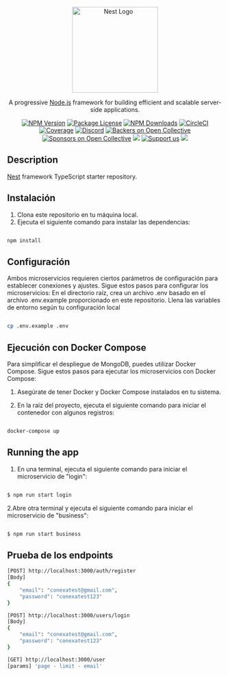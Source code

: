 <p align="center">
  <a href="http://nestjs.com/" target="blank"><img src="https://nestjs.com/img/logo-small.svg" width="200" alt="Nest Logo" /></a>
</p>

[circleci-image]: https://img.shields.io/circleci/build/github/nestjs/nest/master?token=abc123def456
[circleci-url]: https://circleci.com/gh/nestjs/nest

  <p align="center">A progressive <a href="http://nodejs.org" target="_blank">Node.js</a> framework for building efficient and scalable server-side applications.</p>
    <p align="center">
<a href="https://www.npmjs.com/~nestjscore" target="_blank"><img src="https://img.shields.io/npm/v/@nestjs/core.svg" alt="NPM Version" /></a>
<a href="https://www.npmjs.com/~nestjscore" target="_blank"><img src="https://img.shields.io/npm/l/@nestjs/core.svg" alt="Package License" /></a>
<a href="https://www.npmjs.com/~nestjscore" target="_blank"><img src="https://img.shields.io/npm/dm/@nestjs/common.svg" alt="NPM Downloads" /></a>
<a href="https://circleci.com/gh/nestjs/nest" target="_blank"><img src="https://img.shields.io/circleci/build/github/nestjs/nest/master" alt="CircleCI" /></a>
<a href="https://coveralls.io/github/nestjs/nest?branch=master" target="_blank"><img src="https://coveralls.io/repos/github/nestjs/nest/badge.svg?branch=master#9" alt="Coverage" /></a>
<a href="https://discord.gg/G7Qnnhy" target="_blank"><img src="https://img.shields.io/badge/discord-online-brightgreen.svg" alt="Discord"/></a>
<a href="https://opencollective.com/nest#backer" target="_blank"><img src="https://opencollective.com/nest/backers/badge.svg" alt="Backers on Open Collective" /></a>
<a href="https://opencollective.com/nest#sponsor" target="_blank"><img src="https://opencollective.com/nest/sponsors/badge.svg" alt="Sponsors on Open Collective" /></a>
  <a href="https://paypal.me/kamilmysliwiec" target="_blank"><img src="https://img.shields.io/badge/Donate-PayPal-ff3f59.svg"/></a>
    <a href="https://opencollective.com/nest#sponsor"  target="_blank"><img src="https://img.shields.io/badge/Support%20us-Open%20Collective-41B883.svg" alt="Support us"></a>
  <a href="https://twitter.com/nestframework" target="_blank"><img src="https://img.shields.io/twitter/follow/nestframework.svg?style=social&label=Follow"></a>
</p>
  <!--[![Backers on Open Collective](https://opencollective.com/nest/backers/badge.svg)](https://opencollective.com/nest#backer)
  [![Sponsors on Open Collective](https://opencollective.com/nest/sponsors/badge.svg)](https://opencollective.com/nest#sponsor)-->

## Description

[Nest](https://github.com/nestjs/nest) framework TypeScript starter repository.

## Instalación

1. Clona este repositorio en tu máquina local.
2. Ejecuta el siguiente comando para instalar las dependencias:

```bash

npm install

```
## Configuración

Ambos microservicios requieren ciertos parámetros de configuración para establecer conexiones y ajustes. Sigue estos pasos para configurar los microservicios:
En el directorio raíz, crea un archivo .env basado en el archivo .env.example proporcionado en este repositorio. Llena las variables de entorno según tu configuración local

```bash

cp .env.example .env

```

## Ejecución con Docker Compose

Para simplificar el despliegue de MongoDB, puedes utilizar Docker Compose. Sigue estos pasos para ejecutar los microservicios con Docker Compose:

1. Asegúrate de tener Docker y Docker Compose instalados en tu sistema.

2. En la raíz del proyecto, ejecuta el siguiente comando para iniciar el contenedor con algunos registros:

```bash

docker-compose up

```

## Running the app

1. En una terminal, ejecuta el siguiente comando para iniciar el microservicio de "login":

```bash

$ npm run start login

```

2.Abre otra terminal y ejecuta el siguiente comando para iniciar el microservicio de "business":

```bash

$ npm run start business

```

## Prueba de los endpoints

```bash
[POST] http://localhost:3000/auth/register
[Body]
{
    "email": "conexatest@gmail.com",
    "password": "conexatest123"
}

[POST] http://localhost:3000/users/login
[Body]
{
    "email": "conexatest@gmail.com",
    "password": "conexatest123"
}

[GET] http://localhost:3000/user
[params] 'page - limit - email'

```




